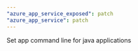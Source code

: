 ```yaml
---
"azure_app_service_exposed": patch
"azure_app_service": patch
---
```


Set app command line for java applications
